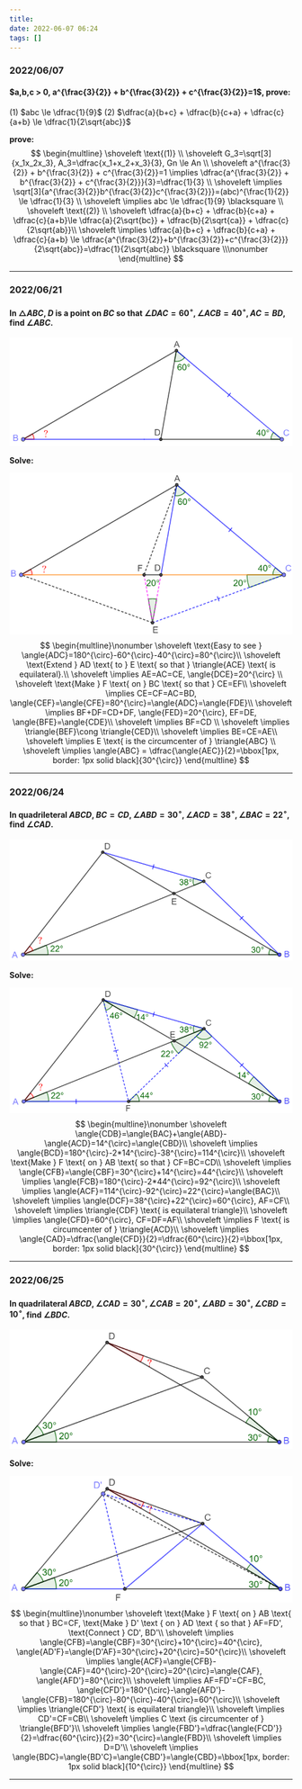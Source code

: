 ```yaml
---
title:
date: 2022-06-07 06:24
tags: []
---
```


### 2022/06/07

#### $a,b,c > 0, a^{\frac{3}{2}} + b^{\frac{3}{2}} + c^{\frac{3}{2}}=1$, prove:
(1) $abc \le \dfrac{1}{9}$
(2) $\dfrac{a}{b+c} + \dfrac{b}{c+a} + \dfrac{c}{a+b} \le \dfrac{1}{2\sqrt{abc}}$

**prove:**
$$
\begin{multline}
\shoveleft \text{(1)} \\
\shoveleft G_3=\sqrt[3]{x_1x_2x_3}, A_3=\dfrac{x_1+x_2+x_3}{3}, Gn \le An \\
\shoveleft a^{\frac{3}{2}} + b^{\frac{3}{2}} + c^{\frac{3}{2}}=1 \implies \dfrac{a^{\frac{3}{2}} + b^{\frac{3}{2}} + c^{\frac{3}{2}}}{3}=\dfrac{1}{3} \\
\shoveleft \implies \sqrt[3]{a^{\frac{3}{2}}b^{\frac{3}{2}}c^{\frac{3}{2}}}=(abc)^{\frac{1}{2}} \le \dfrac{1}{3} \\
\shoveleft \implies abc \le \dfrac{1}{9} \blacksquare \\
\shoveleft \text{(2)} \\
\shoveleft \dfrac{a}{b+c} + \dfrac{b}{c+a} + \dfrac{c}{a+b}\le \dfrac{a}{2\sqrt{bc}} + \dfrac{b}{2\sqrt{ca}} + \dfrac{c}{2\sqrt{ab}}\\
\shoveleft \implies \dfrac{a}{b+c} + \dfrac{b}{c+a} + \dfrac{c}{a+b} \le \dfrac{a^{\frac{3}{2}}+b^{\frac{3}{2}}+c^{\frac{3}{2}}}{2\sqrt{abc}}=\dfrac{1}{2\sqrt{abc}} \blacksquare \\\nonumber
\end{multline}
$$

---

### 2022/06/21

#### In $\triangle{ABC}$, $D$ is a point on $BC$ so that $\angle{DAC}=60^{\circ}, \angle{ACB}=40^{\circ}, AC=BD$, find $\angle{ABC}$.

![image-20220621195654015](/assets/images/2022-06/image-20220621195618779.png)

**Solve:**

![image-20220621205710051](/assets/images/2022-06/image-20220621205710051.png)
$$
\begin{multline}\nonumber
\shoveleft \text{Easy to see } \angle{ADC}=180^{\circ}-60^{\circ}-40^{\circ}=80^{\circ}\\
\shoveleft \text{Extend } AD \text{ to } E \text{ so that } \triangle{ACE} \text{ is equilateral}.\\
\shoveleft \implies AE=AC=CE, \angle{DCE}=20^{\circ} \\
\shoveleft \text{Make } F \text{ on } BC \text{ so that } CE=EF\\
\shoveleft \implies CE=CF=AC=BD, \angle{CEF}=\angle{CFE}=80^{\circ}=\angle{ADC}=\angle{FDE}\\
\shoveleft \implies BF+DF=CD+DF, \angle{FED}=20^{\circ}, EF=DE, \angle{BFE}=\angle{CDE}\\
\shoveleft \implies BF=CD \\
\shoveleft \implies \triangle{BEF}\cong \triangle{CED}\\
\shoveleft \implies BE=CE=AE\\
\shoveleft \implies E \text{ is the circumcenter of } \triangle{ABC} \\
\shoveleft \implies \angle{ABC} = \dfrac{\angle{AEC}}{2}=\bbox[1px, border: 1px solid black]{30^{\circ}}
\end{multline}
$$

---

### 2022/06/24

#### In quadrileteral $ABCD$, $BC=CD, \angle{ABD}=30^{\circ}, \angle{ACD}=38^{\circ}, \angle{BAC}=22^{\circ}$, find $\angle{CAD}$.

![image-20220624194446989](/assets/images/2022-06/image-20220624194446989.png)

**Solve:**

![image-20220624194334651](/assets/images/2022-06/image-20220624194334651.png)
$$
\begin{multline}\nonumber
\shoveleft \angle{CDB}=\angle{BAC}+\angle{ABD}-\angle{ACD}=14^{\circ}=\angle{CBD}\\
\shoveleft \implies \angle{BCD}=180^{\circ}-2*14^{\circ}-38^{\circ}=114^{\circ}\\
\shoveleft \text{Make } F \text{ on } AB \text{ so that } CF=BC=CD\\
\shoveleft \implies \angle{CFB}=\angle{CBF}=30^{\circ}+14^{\circ}=44^{\circ}\\
\shoveleft \implies \angle{FCB}=180^{\circ}-2*44^{\circ}=92^{\circ}\\
\shoveleft \implies \angle{ACF}=114^{\circ}-92^{\circ}=22^{\circ}=\angle{BAC}\\
\shoveleft \implies \angle{DCF}=38^{\circ}+22^{\circ}=60^{\circ}, AF=CF\\
\shoveleft \implies \triangle{CDF} \text{ is equilateral triangle}\\
\shoveleft \implies \angle{CFD}=60^{\circ}, CF=DF=AF\\
\shoveleft \implies F \text{ is circumcenter of } \triangle{ACD}\\
\shoveleft \implies \angle{CAD}=\dfrac{\angle{CFD}}{2}=\dfrac{60^{\circ}}{2}=\bbox[1px, border: 1px solid black]{30^{\circ}}
\end{multline}
$$

---

### 2022/06/25

#### In quadrilateral $ABCD$, $\angle{CAD}=30^{\circ}, \angle{CAB}=20^{\circ}, \angle{ABD}=30^{\circ}, \angle{CBD}=10^{\circ}$, find $\angle{BDC}$.

![image-20220625041914354](/assets/images/2022-06/image-20220625041914354.png)

**Solve:**

![image-20220625041826709](/assets/images/2022-06/image-20220625041826709.png)
$$
\begin{multline}\nonumber
\shoveleft \text{Make } F \text{ on } AB \text{ so that } BC=CF, \text{Make } D' \text { on } AD \text { so that } AF=FD', \text{Connect } CD', BD'\\
\shoveleft \implies \angle{CFB}=\angle{CBF}=30^{\circ}+10^{\circ}=40^{\circ}, \angle{AD'F}=\angle{D'AF}=30^{\circ}+20^{\circ}=50^{\circ}\\
\shoveleft \implies \angle{ACF}=\angle{CFB}-\angle{CAF}=40^{\circ}-20^{\circ}=20^{\circ}=\angle{CAF}, \angle{AFD'}=80^{\circ}\\
\shoveleft \implies AF=FD'=CF=BC, \angle{CFD'}=180^{\circ}-\angle{AFD'}-\angle{CFB}=180^{\circ}-80^{\circ}-40^{\circ}=60^{\circ}\\
\shoveleft \implies \triangle{CFD'} \text{ is equilateral triangle}\\
\shoveleft \implies CD'=CF=CB\\
\shoveleft \implies C \text {is circumcenter of } \triangle{BFD'}\\
\shoveleft \implies \angle{FBD'}=\dfrac{\angle{FCD'}}{2}=\dfrac{60^{\circ}}{2}=30^{\circ}=\angle{FBD}\\
\shoveleft \implies D=D'\\
\shoveleft \implies \angle{BDC}=\angle{BD'C}=\angle{CBD'}=\angle{CBD}=\bbox[1px, border: 1px solid black]{10^{\circ}}
\end{multline}
$$

---

